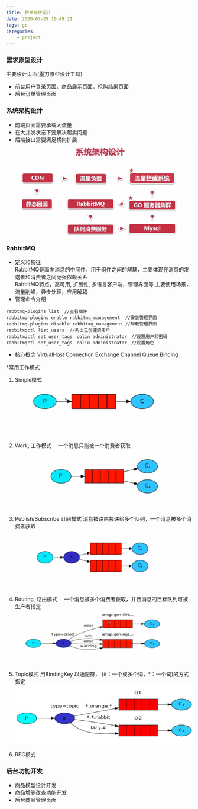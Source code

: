 ```yaml
---
title: 秒杀系统设计
date: 2020-07-29 19:49:21
tags: go
categories:
    - project
---
```


### 需求原型设计

主要设计页面(墨刀原型设计工具)

* 前台用户登录页面，商品展示页面，抢购结果页面 
* 后台订单管理页面 


### 系统架构设计  

* 前端页面需要承载大流量
* 在大并发状态下要解决超卖问题
* 后端接口需要满足横向扩展
![project_seckill](/images/project_seckill_2020073001.png)


### RabbitMQ
* 定义和特征  
RabbitMQ是面向消息的中间件，用于组件之间的解耦，主要体现在消息的发送者和消费者之间无强依赖关系  
RabbitMQ特点，高可用, 扩展性, 多语言客户端，管理界面等 
主要使用场景，流量削峰，异步处理，应用解耦 
* 管理命令介绍　
```
rabbtmq-plugins list  //查看插件
rabbitmq-plugins enable rabbitmq_management  //安装管理界面
rabbitmq-plugins disable rabbitmq_management //卸载管理界面　
rabbitmqctl list_users  //列出已创建的用户
rabbitmqctl set_user_tags　colin administrator　//设置用户和密码
rabbitmqctl set_user_tags　colin administrator　//设置角色
```
* 核心概念
VirtualHost
Connection
Exchange
Channel
Queue
Binding 


*常用工作模式　
1. Simple模式　
![project_seckill02](/images/project_seckill_2020073002.png)  

2. Work, 工作模式
　一个消息只能被一个消费者获取　
![project_seckill_2020073101](/images/project_seckill_2020073101.png)

3. Publish/Subscribe 订阅模式
   消息被路由投递给多个队列，一个消息被多个消费者获取
![project_seckill_2020080201](/images/project_seckill_2020080201.png)

4. Routing, 路由模式　
一个消息被多个消费者获取，并且消息的目标队列可被生产者指定
![project_seckill_2020080202](/images/project_seckill_2020080202.png)


5. Topic模式
用BindingKey 以通配符， (#：一个或多个词，*：一个词)的方式指定
![project_seckill_2020080203](/images/project_seckill_2020080203.png)


6. RPC模式

### 后台功能开发　　
* 商品模型设计开发　　
* 商品增删改查功能开发
* 后台商品管理页面　


